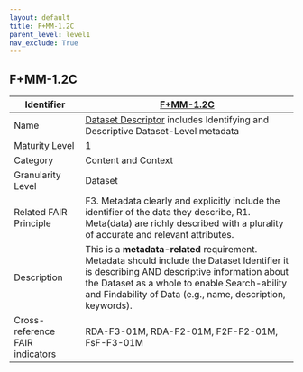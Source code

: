 ```yaml
---
layout: default
title: F+MM-1.2C
parent_level: level1
nav_exclude: True
---
```


## F+MM-1.2C

| Identifier | [F+MM-1.2C](https://github.com/FAIRplus/Data-Maturity/edit/v0.3/docs/_indicators/B.%20F+MM-1.2C.md) |
| ---------- | ----------|
| Name | [Dataset Descriptor](https://fairplus.github.io/Data-Maturity/docs/Glossary/#dataset-descriptor) includes Identifying and Descriptive Dataset-Level metadata  |
| Maturity Level | 1 |
| Category | Content and Context |
| Granularity Level | Dataset |
| Related FAIR Principle | F3. Metadata clearly and explicitly include the identifier of the data they describe, R1. Meta(data) are richly described with a plurality of accurate and relevant attributes. |
| Description | This is a **metadata-related** requirement. Metadata should include the Dataset Identifier it is describing AND descriptive information about the Dataset as a whole to enable Search-ability and Findability of Data (e.g., name, description, keywords). |
| Cross-reference FAIR indicators | RDA-F3-01M, RDA-F2-01M, F2F-F2-01M, FsF-F3-01M |
